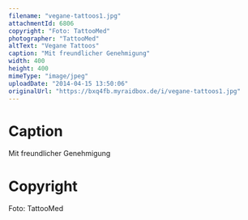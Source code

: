 ```yaml
---
filename: "vegane-tattoos1.jpg"
attachmentId: 6806
copyright: "Foto: TattooMed"
photographer: "TattooMed"
altText: "Vegane Tattoos"
caption: "Mit freundlicher Genehmigung"
width: 400
height: 400
mimeType: "image/jpeg"
uploadDate: "2014-04-15 13:50:06"
originalUrl: "https://bxq4fb.myraidbox.de/i/vegane-tattoos1.jpg"
---
```


# Caption

Mit freundlicher Genehmigung

# Copyright

Foto: TattooMed
